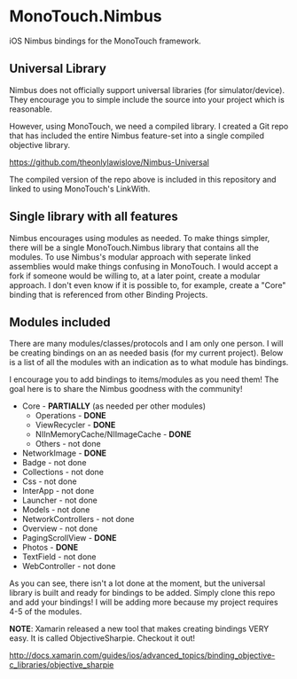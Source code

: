MonoTouch.Nimbus
================

iOS Nimbus bindings for the MonoTouch framework.

## Universal Library

Nimbus does not officially support universal libraries (for simulator/device). 
They encourage you to simple include the source into your project which is reasonable.


However, using MonoTouch, we need a compiled library. I created a Git repo that has included the entire Nimbus feature-set into a single compiled objective library.

https://github.com/theonlylawislove/Nimbus-Universal

The compiled version of the repo above is included in this repository and linked to using MonoTouch's LinkWith.

## Single library with all features

Nimbus encourages using modules as needed. To make things simpler, there will be a single MonoTouch.Nimbus library that contains all the modules. To use Nimbus's modular approach with seperate linked assemblies would make things confusing in MonoTouch. I would accept a fork if someone would be willing to, at a later point, create a modular approach. I don't even know if it is possible to, for example, create a "Core" binding that is referenced from other Binding Projects.

## Modules included

There are many modules/classes/protocols and I am only one person. I will be creating bindings on an as needed basis (for my current project). Below is a list of all the modules with an indication as to what module has bindings. 

I encourage you to add bindings to items/modules as you need them! The goal here is to share the Nimbus goodness with the community!

* Core - __PARTIALLY__ (as needed per other modules)
  * Operations - __DONE__
  * ViewRecycler - __DONE__
  * NIInMemoryCache/NIImageCache - __DONE__
  * Others - not done
* NetworkImage - __DONE__
* Badge - not done
* Collections - not done
* Css - not done
* InterApp - not done
* Launcher - not done
* Models - not done
* NetworkControllers - not done
* Overview - not done
* PagingScrollView - __DONE__
* Photos - __DONE__
* TextField - not done
* WebController - not done

As you can see, there isn't a lot done at the moment, but the universal library is built and ready for bindings to be added. Simply clone this repo and add your bindings! I will be adding more because my project requires 4-5 of the modules.

__NOTE__: Xamarin released a new tool that makes creating bindings VERY easy. It is called ObjectiveSharpie. Checkout it out!

http://docs.xamarin.com/guides/ios/advanced_topics/binding_objective-c_libraries/objective_sharpie
